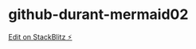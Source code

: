 # github-durant-mermaid02

[Edit on StackBlitz ⚡️](https://stackblitz.com/edit/github-durant-mermaid01-faygq4)
